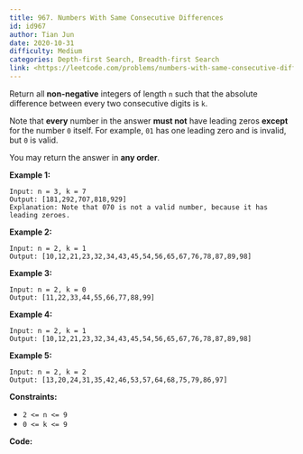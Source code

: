 ```yaml
---
title: 967. Numbers With Same Consecutive Differences
id: id967
author: Tian Jun
date: 2020-10-31
difficulty: Medium
categories: Depth-first Search, Breadth-first Search
link: <https://leetcode.com/problems/numbers-with-same-consecutive-differences/description/>
---
```


Return all **non-negative** integers of length `n` such that the absolute
difference between every two consecutive digits is `k`.

Note that **every** number in the answer **must not** have leading zeros
**except** for the number `0` itself. For example, `01` has one leading zero
and is invalid, but `0` is valid.

You may return the answer in **any order**.



**Example 1:**
            
	Input: n = 3, k = 7    
	Output: [181,292,707,818,929]    
	Explanation: Note that 070 is not a valid number, because it has leading zeroes.    

**Example 2:**
            
	Input: n = 2, k = 1    
	Output: [10,12,21,23,32,34,43,45,54,56,65,67,76,78,87,89,98]    

**Example 3:**
            
	Input: n = 2, k = 0    
	Output: [11,22,33,44,55,66,77,88,99]    

**Example 4:**
            
	Input: n = 2, k = 1    
	Output: [10,12,21,23,32,34,43,45,54,56,65,67,76,78,87,89,98]    

**Example 5:**
            
	Input: n = 2, k = 2    
	Output: [13,20,24,31,35,42,46,53,57,64,68,75,79,86,97]    



**Constraints:**

  * `2 <= n <= 9`
  * `0 <= k <= 9`


**Code:**
